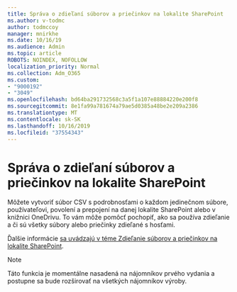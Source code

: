 ```yaml
---
title: Správa o zdieľaní súborov a priečinkov na lokalite SharePoint
ms.author: v-todmc
author: todmccoy
manager: mnirkhe
ms.date: 10/16/19
ms.audience: Admin
ms.topic: article
ROBOTS: NOINDEX, NOFOLLOW
localization_priority: Normal
ms.collection: Adm_O365
ms.custom:
- "9000192"
- "3049"
ms.openlocfilehash: bd64ba291732568c3a5f1a107e88884220e200f8
ms.sourcegitcommit: 8e1fa99a781674a79ae5d0385a48be2e209a2386
ms.translationtype: MT
ms.contentlocale: sk-SK
ms.lasthandoff: 10/16/2019
ms.locfileid: "37554343"
---
```

# <a name="report-on-file-and-folder-sharing-in-a-sharepoint-site"></a>Správa o zdieľaní súborov a priečinkov na lokalite SharePoint

Môžete vytvoriť súbor CSV s podrobnosťami o každom jedinečnom súbore, používateľovi, povolení a prepojení na danej lokalite SharePoint alebo v knižnici OneDrivu. To vám môže pomôcť pochopiť, ako sa používa zdieľanie a či sú všetky súbory alebo priečinky zdieľané s hosťami.

Ďalšie informácie [sa uvádzajú v téme Zdieľanie súborov a priečinkov na lokalite SharePoint](https://docs.microsoft.com/en-us/sharepoint/sharing-reports).

> [!NOTE]
> Táto funkcia je momentálne nasadená na nájomníkov prvého vydania a postupne sa bude rozširovať na všetkých nájomníkov výroby.
